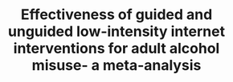 --- 
abstract: '' 
authors: 
 - H Riper
 -  M Blankers
 -  H Hadiwijaya
 -  J Cunningham
 -  S Clarke
 -  R Wiers
 -  ...
doi: '' 
featured: false 
publication: '*PloS one*, 122' 
publication_short: '' 
publishDate: '2014-01-01' 
title: 'Effectiveness of guided and unguided low-intensity internet interventions for adult alcohol misuse- a meta-analysis' 
url_code: '' 
url_dataset: '' 
url_pdf: '' 
url_poster: '' 
url_project: '' 
url_slides: '' 
url_source: '' 
url_video: '' 
---